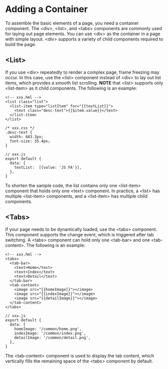 # Adding a Container


To assemble the basic elements of a page, you need a container component. The &lt;div&gt;, &lt;list&gt;, and &lt;tabs&gt; components are commonly used for laying out page elements. You can use &lt;div&gt; as the container in a page with simple layout. &lt;div&gt; supports a variety of child components required to build the page.


## &lt;List&gt;

If you use &lt;div&gt; repeatedly to render a complex page, frame freezing may occur. In this case, use the &lt;list&gt; component instead of &lt;div&gt; to lay out list items, which provides a smooth list scrolling. **NOTE** that &lt;list&gt; supports only &lt;list-item&gt; as it child components. The following is an example:


```
<!-- xxx.hml -->
<list class="list">
  <list-item type="listItem" for="{{textList}}">
    <text class="desc-text">{{$item.value}}</text>
  </list-item>
</list>
```


```
/* xxx.css */
.desc-text {
  width: 683.3px;
  font-size: 35.4px;
}
```


```
// xxx.js
export default {
  data: {
    textList:  [{value: 'JS FA'}],
  },
}
```

To shorten the sample code, the list contains only one &lt;list-item&gt; component that holds only one &lt;text&gt; component. In practice, a &lt;list&gt; has multiple &lt;list-item&gt; components, and a &lt;list-item&gt; has multiple child components.


## &lt;Tabs&gt;

If your page needs to be dynamically loaded, use the &lt;tabs&gt; component. This component supports the change event, which is triggered after tab switching. A &lt;tabs&gt; component can hold only one &lt;tab-bar&gt; and one &lt;tab-content&gt;. The following is an example:


```
<!-- xxx.hml -->
<tabs>
  <tab-bar>
    <text>Home</text>
    <text>Index</text>
    <text>Detail</text>
  </tab-bar>
  <tab-content>
    <image src="{{homeImage}}"></image>
    <image src="{{indexImage}}"></image>
    <image src="{{detailImage}}"></image>
  </tab-content>
</tabs>
```


```
// xxx.js
export default {
  data: {
    homeImage: '/common/home.png',
    indexImage: '/common/index.png',
    detailImage: '/common/detail.png',
  },
}
```

The &lt;tab-content&gt; component is used to display the tab content, which vertically fills the remaining space of the &lt;tabs&gt; component by default. 
